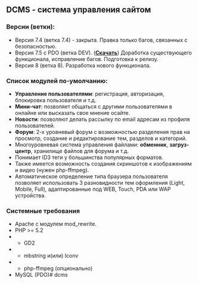 ## **DCMS** - система управления сайтом ##

### Версии (ветки): ###
* Версия 7.4 (ветка 7.4) - закрыта. Правка только багов, связанных с безопасностью.
* Версия 7.5 с PDO (ветка DEV). (**[Скачать](https://bitbucket.org/DESURE/dcms/get/dev.zip)**) Доработка существующего функционала, исправление багов. Подготовка к релизу.
* Версия 8 (ветка 8). Разработка нового функционала.

### Список модулей по-умолчанию: ###

* **Управление пользователями**: регистрация, авторизация, блокировка пользователя и т.д.
* **Мини-чат**: позволяет общаться с другими пользователями в онлайне или высказать свое мнение осайте.
* **Новости**: позволяют делать рассылку по email адресам из профиля пользователей.
* **Форум**: 2-х уровневый форум с возможностью разделения прав на просмотр, создание и редактирование тем, разделов и категорий.
* Многоуровневая система управления файлами: **обменник**, **загруз-центр**, хранилище файлов для форума и т.д.
* Понимает ID3 теги у большинства популярных форматов.
* Также имеется возможность создания скриншотов к изображениям и видео (нужен php-ffmpeg).
* Автоматическое определение типа браузера пользователя позволяет использовать 3 разновидности тем оформления (Light, Mobile, Full), адаптированные под WEB, Touch, PDA или WAP устройства.

### Системные требования ###

* Apache с модулем mod_rewrite.
* PHP >= 5.2
* - GD2
* - mbstring и(или) Iconv
* - php-ffmpeg (опционально)
* MySQL (PDO)# dcms

